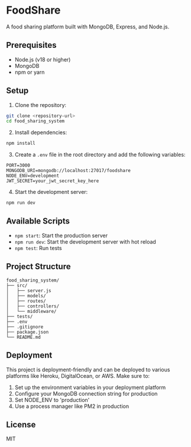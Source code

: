 # FoodShare

A food sharing platform built with MongoDB, Express, and Node.js.

## Prerequisites

- Node.js (v18 or higher)
- MongoDB
- npm or yarn

## Setup

1. Clone the repository:
```bash
git clone <repository-url>
cd food_sharing_system
```

2. Install dependencies:
```bash
npm install
```

3. Create a `.env` file in the root directory and add the following variables:
```
PORT=3000
MONGODB_URI=mongodb://localhost:27017/foodshare
NODE_ENV=development
JWT_SECRET=your_jwt_secret_key_here
```

4. Start the development server:
```bash
npm run dev
```

## Available Scripts

- `npm start`: Start the production server
- `npm run dev`: Start the development server with hot reload
- `npm test`: Run tests

## Project Structure

```
food_sharing_system/
├── src/
│   ├── server.js
│   ├── models/
│   ├── routes/
│   ├── controllers/
│   └── middleware/
├── tests/
├── .env
├── .gitignore
├── package.json
└── README.md
```

## Deployment

This project is deployment-friendly and can be deployed to various platforms like Heroku, DigitalOcean, or AWS. Make sure to:

1. Set up the environment variables in your deployment platform
2. Configure your MongoDB connection string for production
3. Set NODE_ENV to 'production'
4. Use a process manager like PM2 in production

## License

MIT